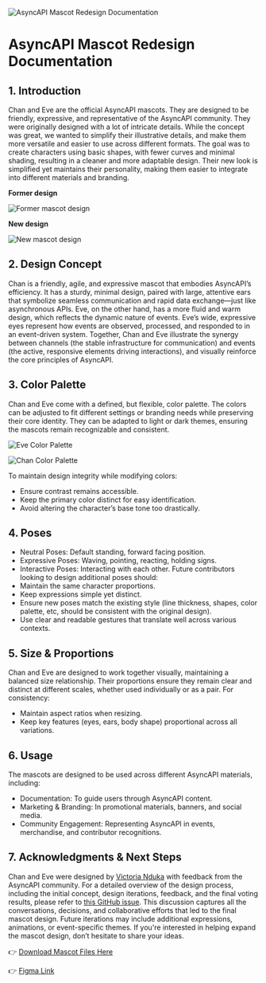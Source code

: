![AsyncAPI Mascot Redesign Documentation](./mascot-documentation-banner.png)
# AsyncAPI Mascot Redesign Documentation  

## 1. Introduction
Chan and Eve are the official AsyncAPI mascots. They are designed to be friendly, expressive, and representative of the AsyncAPI community. They were originally designed with a lot of intricate details. While the concept was great, we wanted to simplify their illustrative details, and make them more versatile and easier to use across different formats. The goal was to create characters using basic shapes, with fewer curves and minimal shading, resulting in a cleaner and more adaptable design.
Their new look is simplified yet maintains their personality, making them easier to integrate into different materials and branding.

**Former design**

![Former mascot design](../eve-and-chan/eve-chan-v2.png)


**New design**

![New mascot design](./mascot-documentation.png)

## 2. Design Concept
Chan is a friendly, agile, and expressive mascot that embodies AsyncAPI’s efficiency. It has a sturdy, minimal design, paired with large, attentive ears that symbolize seamless communication and rapid data exchange—just like asynchronous APIs.
Eve, on the other hand, has a more fluid and warm design, which reflects the dynamic nature of events. Eve’s wide, expressive eyes represent how events are observed, processed, and responded to in an event-driven system.
Together, Chan and Eve illustrate the synergy between channels (the stable infrastructure for communication) and events (the active, responsive elements driving interactions), and visually reinforce the core principles of AsyncAPI.

## 3. Color Palette
Chan and Eve come with a defined, but flexible, color palette. The colors can be adjusted to fit different settings or branding needs while preserving their core identity. They can be adapted to light or dark themes, ensuring the mascots remain recognizable and consistent.

![Eve Color Palette](./eve-color-palette.png)

![Chan Color Palette](./chan-color-palette.png)

To maintain design integrity while modifying colors:
- Ensure contrast remains accessible.
- Keep the primary color distinct for easy identification.
- Avoid altering the character’s base tone too drastically.
## 4. Poses
- Neutral Poses: Default standing, forward facing position.
- Expressive Poses: Waving, pointing, reacting, holding signs.
- Interactive Poses: Interacting with each other.
Future contributors looking to design additional poses should:
- Maintain the same character proportions.
- Keep expressions simple yet distinct.
- Ensure new poses match the existing style (line thickness, shapes, color palette, etc, should be consistent with the original design).
- Use clear and readable gestures that translate well across various contexts.
## 5. Size & Proportions
Chan and Eve are designed to work together visually, maintaining a balanced size relationship. Their proportions ensure they remain clear and distinct at different scales, whether used individually or as a pair.
For consistency:
- Maintain aspect ratios when resizing.
- Keep key features (eyes, ears, body shape) proportional across all variations.
## 6. Usage
The mascots are designed to be used across different AsyncAPI materials, including:
- Documentation: To guide users through AsyncAPI content.
- Marketing & Branding: In promotional materials, banners, and social media.
- Community Engagement: Representing AsyncAPI in events, merchandise, and contributor recognitions.
## 7. Acknowledgments & Next Steps
Chan and Eve were designed by [Victoria Nduka](https://github.com/nwanduka) with feedback from the AsyncAPI community. For a detailed overview of the design process, including the initial concept, design iterations, feedback, and the final voting results, please refer to [this GitHub issue](https://github.com/asyncapi/brand/issues/12). This discussion captures all the conversations, decisions, and collaborative efforts that led to the final mascot design.
Future iterations may include additional expressions, animations, or event-specific themes. If you're interested in helping expand the mascot design, don’t hesitate to share your ideas.

👉 [Download Mascot Files Here](../eve-and-chan-new)

👉 [Figma Link](https://www.figma.com/design/tgSuADGYTg8l4OS0Rjf9Hi/AsyncAPI-Designs?node-id=132-392&t=YY3GFH1DxaBqgLK4-4)